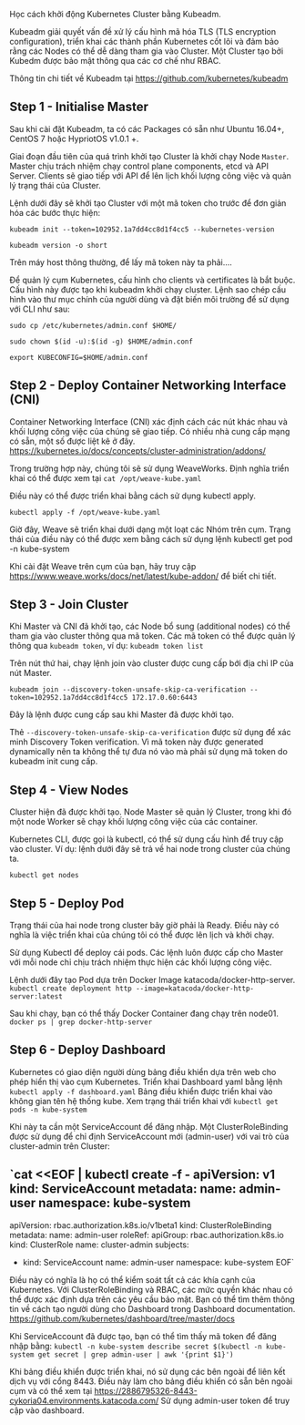 Học cách khởi động Kubernetes Cluster bằng Kubeadm.

Kubeadm giải quyết vấn đề xử lý cấu hình mã hóa TLS (TLS encryption configuration), triển khai các thành phần Kubernetes cốt lõi và đảm bảo rằng các Nodes có thể dễ dàng tham gia vào Cluster. Một Cluster tạo bởi Kubedm được bảo mật thông qua các cơ chế như RBAC.

Thông tin chi tiết về Kubeadm tại https://github.com/kubernetes/kubeadm

## Step 1 - Initialise Master
Sau khi cài đặt Kubeadm, ta có các Packages có sẵn như Ubuntu 16.04+, CentOS 7 hoặc HypriotOS v1.0.1 +.

Giai đoạn đầu tiên của quá trình khởi tạo Cluster là khởi chạy Node `Master`. Master chịu trách nhiệm chạy  control plane components, etcd và API Server. Clients sẽ giao tiếp với API để lên lịch khối lượng công việc và quản lý trạng thái của Cluster.

Lệnh dưới đây sẽ khởi tạo Cluster với một mã token cho trước để đơn giản hóa các bước thực hiện:

`kubeadm init --token=102952.1a7dd4cc8d1f4cc5 --kubernetes-version`

`kubeadm version -o short`

Trên máy host thông thường, để lấy mã token này ta phải....


Để quản lý cụm Kubernetes, cấu hình cho clients và certificates là bắt buộc. Cấu hình này được tạo khi kubeadm khởi chạy cluster. Lệnh sao chép cấu hình vào thư mục chính của người dùng và đặt biến môi trường để sử dụng với CLI như sau:

`sudo cp /etc/kubernetes/admin.conf $HOME/`

`sudo chown $(id -u):$(id -g) $HOME/admin.conf`

`export KUBECONFIG=$HOME/admin.conf `

## Step 2 - Deploy Container Networking Interface (CNI)

Container Networking Interface (CNI) xác định cách các nút khác nhau và khối lượng công việc của chúng sẽ giao tiếp. Có nhiều nhà cung cấp mạng có sẵn, một số được liệt kê ở đây. 
https://kubernetes.io/docs/concepts/cluster-administration/addons/

Trong trường hợp này, chúng tôi sẽ sử dụng WeaveWorks. Định nghĩa triển khai có thể được xem tại `cat /opt/weave-kube.yaml`

Điều này có thể được triển khai bằng cách sử dụng kubectl apply.

`kubectl apply -f /opt/weave-kube.yaml`

Giờ đây, Weave sẽ triển khai dưới dạng một loạt các Nhóm trên cụm. Trạng thái của điều này có thể được xem bằng cách sử dụng lệnh kubectl get pod -n kube-system

Khi cài đặt Weave trên cụm của bạn, hãy truy cập https://www.weave.works/docs/net/latest/kube-addon/ để biết chi tiết.

## Step 3 - Join Cluster
Khi Master và CNI đã khởi tạo, các Node bổ sung (additional nodes) có thể tham gia vào cluster thông qua mã token. Các mã token có thể được quản lý thông qua `kubeadm token`, ví dụ:
`kubeadm token list`

Trên nút thứ hai, chạy lệnh join vào cluster được cung cấp bới địa chỉ IP của nút Master.

`kubeadm join --discovery-token-unsafe-skip-ca-verification --token=102952.1a7dd4cc8d1f4cc5 172.17.0.60:6443`

Đây là lệnh được cung cấp sau khi Master đã được khởi tạo.

Thẻ `--discovery-token-unsafe-skip-ca-verification` được sử dụng để xác minh Discovery Token verification. Vì mã token này được generated dynamically nên ta không thể tự đưa nó vào mà phải sử dụng mã token do kubeadm init cung cấp.

## Step 4 - View Nodes

Cluster hiện đã được khởi tạo. Node Master sẽ quản lý Cluster, trong khi đó một node Worker sẽ chạy khối lượng công việc của các container.

Kubernetes CLI, được gọi là kubectl, có thể sử dụng cấu hình để truy cập vào cluster. Ví dụ: lệnh dưới đây sẽ trả về hai node trong cluster của chúng ta.

`kubectl get nodes`

## Step 5 - Deploy Pod
Trạng thái của hai node trong cluster bây giờ phải là Ready. Điều này có nghĩa là việc triển khai của chúng tôi có thể được lên lịch và khởi chạy.

Sử dụng Kubectl để deploy cái pods. Các lệnh luôn được cấp cho Master với mỗi node chỉ chịu trách nhiệm thực hiện các khối lượng công việc.

Lệnh dưới đây tạo Pod dựa trên Docker Image katacoda/docker-http-server.
`kubectl create deployment http --image=katacoda/docker-http-server:latest`

Sau khi chạy, bạn có thể thấy Docker Container đang chạy trên node01.
`docker ps | grep docker-http-server`

## Step 6 - Deploy Dashboard

Kubernetes có giao diện người dùng bảng điều khiển dựa trên web cho phép hiển thị vào cụm Kubernetes.
Triển khai Dashboard yaml bằng lệnh
`kubectl apply -f dashboard.yaml`
Bảng điều khiển được triển khai vào không gian tên hệ thống kube. Xem trạng thái triển khai với `kubectl get pods -n kube-system`

Khi này ta cần một ServiceAccount để đăng nhập. Một ClusterRoleBinding được sử dụng để chỉ định ServiceAccount mới (admin-user) với vai trò của cluster-admin trên Cluster:

`cat <<EOF | kubectl create -f - 
apiVersion: v1
kind: ServiceAccount
metadata:
  name: admin-user
  namespace: kube-system
---
apiVersion: rbac.authorization.k8s.io/v1beta1
kind: ClusterRoleBinding
metadata:
  name: admin-user
roleRef:
  apiGroup: rbac.authorization.k8s.io
  kind: ClusterRole
  name: cluster-admin
subjects:
- kind: ServiceAccount
  name: admin-user
  namespace: kube-system
EOF`

Điều này có nghĩa là họ có thể kiểm soát tất cả các khía cạnh của Kubernetes. Với ClusterRoleBinding và RBAC, các mức quyền khác nhau có thể được xác định dựa trên các yêu cầu bảo mật. Bạn có thể tìm thêm thông tin về cách tạo người dùng cho Dashboard trong Dashboard documentation.
https://github.com/kubernetes/dashboard/tree/master/docs

Khi ServiceAccount đã được tạo, bạn có thể tìm thấy mã token để đăng nhập bằng:
`kubectl -n kube-system describe secret $(kubectl -n kube-system get secret | grep admin-user | awk '{print $1}')`


Khi bảng điều khiển được triển khai, nó sử dụng các bên ngoài để liên kết dịch vụ với cổng 8443. Điều này làm cho bảng điều khiển có sẵn bên ngoài cụm và có thể xem tại  https://2886795326-8443-cykoria04.environments.katacoda.com/
Sử dụng admin-user token để truy cập vào dashboard.
